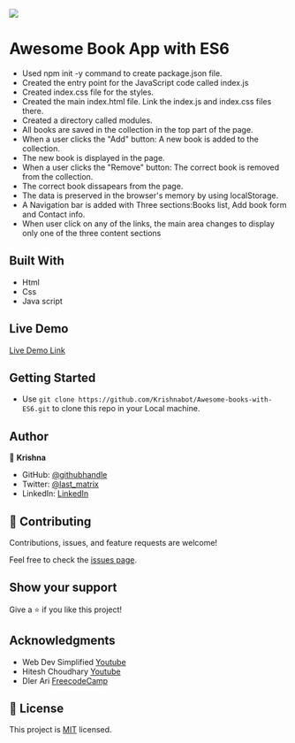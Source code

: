 ![](https://img.shields.io/badge/Microverse-blueviolet)

# Awesome Book App with ES6

- Used npm init -y command to create package.json file.
- Created the entry point for the JavaScript code called index.js
- Created index.css file for the styles.
- Created the main index.html file. Link the  index.js and index.css files there.
- Created a directory called modules.
- All books are saved in the collection in the top part of the page.
- When a user clicks the "Add" button: A new book is added to the collection.
- The new book is displayed in the page.
- When a user clicks the "Remove" button: The correct book is removed from the collection.
- The correct book dissapears from the page.
- The data is preserved in the browser's memory by using localStorage.
- A Navigation bar is added with Three sections:Books list, Add book form and  Contact info.
- When user  click on any of the links, the main area changes to display only one of the three content sections


## Built With

- Html
- Css
- Java script

## Live Demo 

[Live Demo Link](https://krishnabot.github.io/Awesome-books-with-ES6/)

## Getting Started 

- Use `git clone https://github.com/Krishnabot/Awesome-books-with-ES6.git` to clone this repo in your Local machine.

## Author

👤 **Krishna**

- GitHub: [@githubhandle](https://github.com/Krishnabot)
- Twitter: [@last_matrix](https://twitter.com/last_matrix)
- LinkedIn: [LinkedIn](https://www.linkedin.com/in/krishna-prasad-acharya-3596bb130/)


## 🤝 Contributing

Contributions, issues, and feature requests are welcome!

Feel free to check the [issues page](../../issues/).

## Show your support

Give a ⭐️ if you like this project!

## Acknowledgments

- Web Dev Simplified [Youtube](https://www.youtube.com/watch?v=cRHQNNcYf6s&ab_channel=WebDevSimplified)
- Hitesh Choudhary [Youtube](https://youtu.be/dQCdwX0p_tc)
- Dler Ari [FreecodeCamp](https://www.freecodecamp.org/news/how-to-use-es6-modules-and-why-theyre-important-a9b20b480773/)

## 📝 License

This project is [MIT](./MIT.md) licensed.

